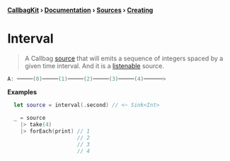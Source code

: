 #### [CallbagKit][Callbag] › [Documentation][Documentation] › [Sources][Sources] › [Creating][Creating]
# Interval
> A Callbag [source][Sources] that will emits a sequence of integers spaced by a
> given time interval. And it is a [listenable][Sources] source.

```swift
A: ─────(0)─────(1)─────(2)─────(3)─────(4)──────>
```

**Examples**

```swift
  let source = interval(.second) // <~ Sink<Int>

  _ = source
    |> take(4)
    |> forEach(print) // 1
                      // 2
                      // 3
                      // 4
```

[Callbag]: <../../../README.md> (Callbag)
[Documentation]: <../../README.md> (Documentation)
[Sources]: <../README.md> (Sources)
[Creating]: <./README.md> (Creating)